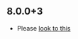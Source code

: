 ## 8.0.0+3

- Please [look to this]((https://dooboolab.github.io/flutter_sound/doc/book/CHANGELOG.html))
